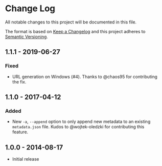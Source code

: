 # Change Log

All notable changes to this project will be documented in this file.

The format is based on [Keep a Changelog](http://keepachangelog.com/) and this project
adheres to [Semantic Versioning](http://semver.org/).

## 1.1.1 - 2019-06-27

### Fixed

- URL generation on Windows (#4). Thanks to @chaos95 for contributing the fix.

## 1.1.0 - 2017-04-12

### Added

- New `-a`, `--append` option to only append new metadata to an existing `metadata.json`
  file. Kudos to @wojtek-oledzki for contributing this feature.

## 1.0.0 - 2014-08-17

- Initial release

